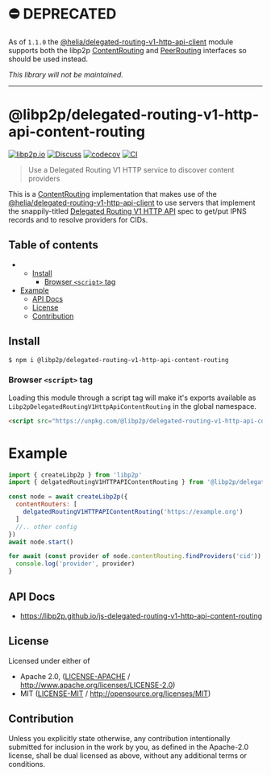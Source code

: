 # ⛔️ DEPRECATED

As of `1.1.0` the [@helia/delegated-routing-v1-http-api-client](https://www.npmjs.com/package/@helia/delegated-routing-v1-http-api-client) module supports both the libp2p [ContentRouting](https://libp2p.github.io/js-libp2p/interfaces/_libp2p_interface.content_routing.ContentRouting.html) and [PeerRouting](https://libp2p.github.io/js-libp2p/interfaces/_libp2p_interface.peer_routing.PeerRouting.html) interfaces so should be used instead.

_This library will not be maintained._

---

# @libp2p/delegated-routing-v1-http-api-content-routing <!-- omit in toc -->

[![libp2p.io](https://img.shields.io/badge/project-libp2p-yellow.svg?style=flat-square)](http://libp2p.io/)
[![Discuss](https://img.shields.io/discourse/https/discuss.libp2p.io/posts.svg?style=flat-square)](https://discuss.libp2p.io)
[![codecov](https://img.shields.io/codecov/c/github/libp2p/js-delegated-routing-v1-http-api-content-routing.svg?style=flat-square)](https://codecov.io/gh/libp2p/js-delegated-routing-v1-http-api-content-routing)
[![CI](https://img.shields.io/github/actions/workflow/status/libp2p/js-delegated-routing-v1-http-api-content-routing/js-test-and-release.yml?branch=main\&style=flat-square)](https://github.com/libp2p/js-delegated-routing-v1-http-api-content-routing/actions/workflows/js-test-and-release.yml?query=branch%3Amain)

> Use a Delegated Routing V1 HTTP service to discover content providers

This is a [ContentRouting](https://libp2p.github.io/js-libp2p/interfaces/_libp2p_interface.content_routing.ContentRouting.html)
implementation that makes use of the [@helia/delegated-routing-v1-http-api-client](https://www.npmjs.com/package/@helia/delegated-routing-v1-http-api-client)
to use servers that implement the snappily-titled [Delegated Routing V1 HTTP API](https://specs.ipfs.tech/routing/http-routing-v1/)
spec to get/put IPNS records and to resolve providers for CIDs.

## Table of contents <!-- omit in toc -->

- - [Install](#install)
    - [Browser `<script>` tag](#browser-script-tag)
- [Example](#example)
  - [API Docs](#api-docs)
  - [License](#license)
  - [Contribution](#contribution)

## Install

```console
$ npm i @libp2p/delegated-routing-v1-http-api-content-routing
```

### Browser `<script>` tag

Loading this module through a script tag will make it's exports available as `Libp2pDelegatedRoutingV1HttpApiContentRouting` in the global namespace.

```html
<script src="https://unpkg.com/@libp2p/delegated-routing-v1-http-api-content-routing/dist/index.min.js"></script>
```

# Example

```js
import { createLibp2p } from 'libp2p'
import { delgatedRoutingV1HTTPAPIContentRouting } from '@libp2p/delegated-routing-http-v1-content-routing'

const node = await createLibp2p({
  contentRouters: [
    delgatedRoutingV1HTTPAPIContentRouting('https://example.org')
  ]
  //.. other config
})
await node.start()

for await (const provider of node.contentRouting.findProviders('cid')) {
  console.log('provider', provider)
}
```

## API Docs

- <https://libp2p.github.io/js-delegated-routing-v1-http-api-content-routing>

## License

Licensed under either of

- Apache 2.0, ([LICENSE-APACHE](LICENSE-APACHE) / <http://www.apache.org/licenses/LICENSE-2.0>)
- MIT ([LICENSE-MIT](LICENSE-MIT) / <http://opensource.org/licenses/MIT>)

## Contribution

Unless you explicitly state otherwise, any contribution intentionally submitted for inclusion in the work by you, as defined in the Apache-2.0 license, shall be dual licensed as above, without any additional terms or conditions.
